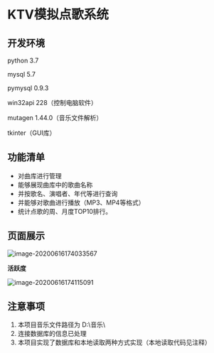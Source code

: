 # KTV模拟点歌系统

## 开发环境

python 3.7

mysql 5.7

pymysql 0.9.3

win32api 228（控制电脑软件）

mutagen 1.44.0（音乐文件解析）

tkinter（GUI库）

## 功能清单

- 对曲库进行管理
- 能够展现曲库中的歌曲名称
- 并按歌名、演唱者、年代等进行查询
- 并能够对歌曲进行播放（MP3、MP4等格式）
- 统计点歌的周、月度TOP10排行。

## 页面展示

![image-20200616174033567](https://github.com/trammels-zjx/ktv/blob/master/img/image-20200616174033567.png)

**活跃度**

![image-20200616174115091](https://github.com/trammels-zjx/ktv/blob/master/img/image-20200616174115091.png)


## 注意事项

1. 本项目音乐文件路径为	D:\\音乐\\
2. 连接数据库的信息已处理
3. 本项目实现了数据库和本地读取两种方式实现（本地读取代码见注释）

